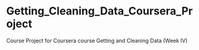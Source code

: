 # Getting_Cleaning_Data_Coursera_Project
Course Project for Coursera course Getting and Cleaning Data (Week IV)
